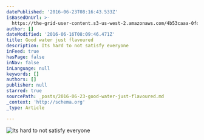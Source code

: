 ```yaml
---
datePublished: '2016-06-23T08:16:43.533Z'
isBasedOnUrl: >-
  https://the-grid-user-content.s3-us-west-2.amazonaws.com/4b53caaa-0fdf-4ffc-8f07-35e7ad3db325.jpg
author: []
dateModified: '2016-06-16T08:09:46.471Z'
title: Good water just flavoured
description: Its hard to not satisfy everyone
inFeed: true
hasPage: false
inNav: false
inLanguage: null
keywords: []
authors: []
publisher: null
starred: true
sourcePath: _posts/2016-06-23-good-water-just-flavoured.md
_context: 'http://schema.org'
_type: Article

---
```

![Its hard to not satisfy everyone](https://the-grid-user-content.s3-us-west-2.amazonaws.com/4b53caaa-0fdf-4ffc-8f07-35e7ad3db325.jpg)